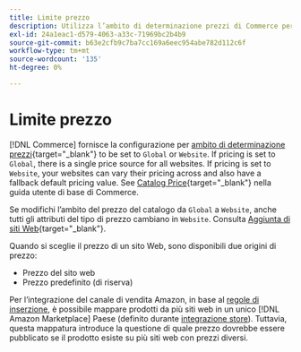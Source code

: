 ```yaml
---
title: Limite prezzo
description: Utilizza l’ambito di determinazione prezzi di Commerce per gestire i prezzi in base a più siti web o a livello globale.
exl-id: 24a1eac1-d579-4063-a33c-71969bc2b4b9
source-git-commit: b63e2cfb9c7ba7cc169a6eec954abe782d112c6f
workflow-type: tm+mt
source-wordcount: '135'
ht-degree: 0%

---
```


# Limite prezzo

[!DNL Commerce] fornisce la configurazione per [ambito di determinazione prezzi](https://docs.magento.com/user-guide/configuration/catalog/catalog.html#price){target="_blank"} to be set to `Global` or `Website`. If pricing is set to `Global`, there is a single price source for all websites. If pricing is set to `Website`, your websites can vary their pricing across and also have a fallback default pricing value. See [Catalog Price](https://docs.magento.com/user-guide/configuration/catalog/catalog.html#price){target="_blank"} nella guida utente di base di Commerce.

Se modifichi l’ambito del prezzo del catalogo da `Global` a `Website`, anche tutti gli attributi del tipo di prezzo cambiano in `Website`. Consulta [Aggiunta di siti Web](https://docs.magento.com/user-guide/stores/stores-all-create-website.html){target="_blank"}.

Quando si sceglie il prezzo di un sito Web, sono disponibili due origini di prezzo:

- Prezzo del sito web
- Prezzo predefinito (di riserva)

Per l’integrazione del canale di vendita Amazon, in base al [regole di inserzione](./listing-rules.md), è possibile mappare prodotti da più siti web in un unico [!DNL Amazon Marketplace] Paese (definito durante [integrazione store](./store-integration.md)). Tuttavia, questa mappatura introduce la questione di quale prezzo dovrebbe essere pubblicato se il prodotto esiste su più siti web con prezzi diversi.
